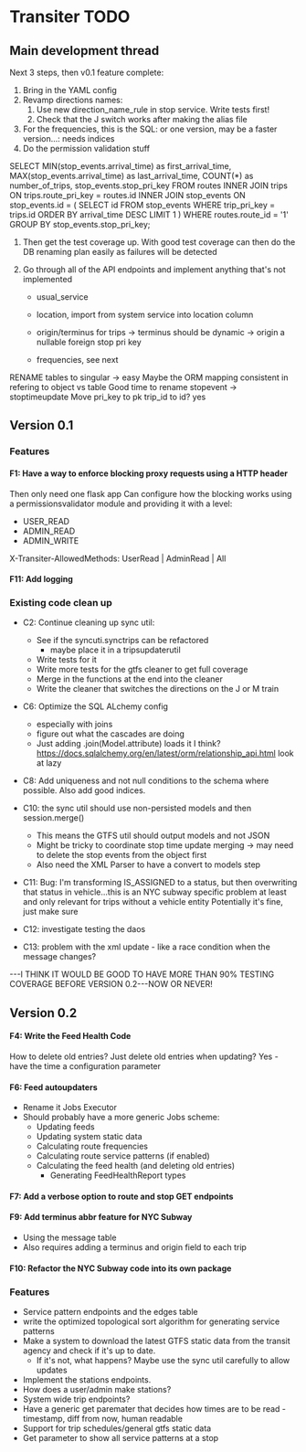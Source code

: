 # Transiter TODO

## Main development thread

Next 3 steps, then v0.1 feature complete:

1. Bring in the YAML config
1. Revamp directions names:
    1. Use new direction_name_rule in stop service. Write tests first!
    1. Check that the J switch works after making the alias file
1. For the frequencies, this is the SQL: or one version, may be a faster version...:
needs indices
1. Do the permission validation stuff

SELECT 
    MIN(stop_events.arrival_time) as first_arrival_time,
    MAX(stop_events.arrival_time) as last_arrival_time,
    COUNT(*) as number_of_trips,
    stop_events.stop_pri_key
FROM routes
INNER JOIN trips
    ON trips.route_pri_key = routes.id
INNER JOIN stop_events 
    ON stop_events.id = (
        SELECT id 
        FROM stop_events
        WHERE trip_pri_key = trips.id
        ORDER BY arrival_time DESC
        LIMIT 1
    )
WHERE routes.route_id = '1'
GROUP BY stop_events.stop_pri_key;

1. Then get the test coverage up. With good test
    coverage can then do the DB renaming plan easily as failures
    will be detected
    
1. Go through all of the API endpoints and implement anything that's
    not implemented
    - usual_service 
    - location, import from system service into location column
    - origin/terminus for trips 
        -> terminus should be dynamic
        -> origin a nullable foreign stop pri key
        
     - frequencies, see next


RENAME tables to singular -> easy
Maybe the ORM mapping consistent in refering to object vs table
Good time to rename stopevent -> stoptimeupdate
Move pri_key to pk
trip_id to id? yes




## Version 0.1
    
### Features

#### F1: Have a way to enforce blocking proxy requests using a HTTP header
Then only need one flask app
Can configure how the blocking works using a permissionsvalidator
module and providing it with a level:
- USER_READ
- ADMIN_READ
- ADMIN_WRITE

X-Transiter-AllowedMethods: UserRead | AdminRead | All

#### F11: Add logging



### Existing code clean up
- C2: Continue cleaning up sync util:
    - See if the syncuti.synctrips can be refactored
        - maybe place it in a tripsupdaterutil
    - Write tests for it
    - Write more tests for the gtfs cleaner to get full coverage
    - Merge in the functions at the end into the cleaner
    - Write the cleaner that switches the directions on the J or M train
- C6: Optimize the SQL ALchemy config
    - especially with joins
    - figure out what the cascades are doing
    - Just adding .join(Model.attribute) loads it I think?
    https://docs.sqlalchemy.org/en/latest/orm/relationship_api.html
    look at lazy
- C8: Add uniqueness and not null conditions to the schema
    where possible. Also add good indices.
- C10: the sync util should use non-persisted models and then session.merge()
    - This means the GTFS util should output models and not JSON
    - Might be tricky to coordinate stop time update merging -> may need to 
        delete the stop events from the object first
    - Also need the XML Parser to have a convert to models step
  

- C11:
Bug: I'm transforming IS_ASSIGNED to a status, 
    but then overwriting that status in vehicle...this is an NYC subway specific
    problem at least and only relevant for trips without a vehicle entity
    Potentially it's fine, just make sure
- C12:
    investigate testing the daos
- C13:
    problem with the xml update - like a race condition when the message changes?




---I THINK IT WOULD BE GOOD TO HAVE MORE THAN 90% TESTING COVERAGE
BEFORE VERSION 0.2---NOW OR NEVER!


## Version 0.2


#### F4: Write the Feed Health Code
How to delete old entries?
Just delete old entries when updating?
Yes - have the time a configuration parameter

#### F6: Feed autoupdaters
- Rename it Jobs Executor   
- Should probably have a more generic Jobs scheme:
    - Updating feeds
    - Updating system static data
    - Calculating route frequencies
    - Calculating route service patterns (if enabled)
    - Calculating the feed health (and deleting old entries)
        - Generating FeedHealthReport types
    
#### F7: Add a verbose option to route and stop GET endpoints

#### F9: Add terminus abbr feature for NYC Subway
- Using the message table
- Also requires adding a terminus and origin field to each trip

#### F10: Refactor the NYC Subway code into its own package
   
### Features
- Service pattern endpoints and the edges table
- write the optimized topological 
sort algorithm for generating service patterns
- Make a system to download the latest GTFS static data 
    from the transit agency
    and check if it's up to date.
    - If it's not, what happens? 
    Maybe use the sync util carefully to allow updates
- Implement the stations endpoints.
- How does a user/admin make stations?
- System wide trip endpoints?
- Have a generic get paremater that decides how times are to be read -
    timestamp, diff from now, human readable
- Support for trip schedules/general gtfs static data
- Get parameter to show all service patterns at a stop


    
